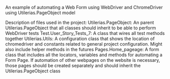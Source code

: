 An example of automating a Web Form using WebDriver and ChromeDriver using Utilerias.PageObject model


Description of files used in the project:
Utilerias.PageObject: An parent Utilerias.PageObject that all classes should inherit to be able to perform WebDriver tests
Test.User_Story_Tests_7: A class that wires all test methods together
Utilerias.Utils: A configuration class that shows the location of chromedriver and constants related to general project configuration. Might also include helper methods in the futures
Pages.Home_pageage: A form class that includes all the locators, variables and methods for automating a Form Page. If automation of other webpages on the website is necessary, those pages should be created separately and should inherit the Utilerias.PageObject class

